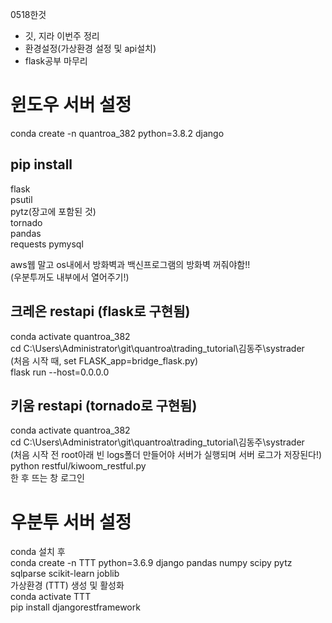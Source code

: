0518한것     
- 깃, 지라 이번주 정리          
- 환경설정(가상환경 설정 및 api설치)     
- flask공부 마무리     

# 윈도우 서버 설정     

conda create -n quantroa_382 python=3.8.2 django     

## pip install 
flask     
psutil     
pytz(장고에 포함된 것)     
tornado     
pandas   
requests
pymysql  

aws웹 말고 os내에서 방화벽과 백신프로그램의 방화벽 꺼줘야함!!     
(우분투꺼도 내부에서 열어주기!)     

## 크레온 restapi (flask로 구현됨)     
conda activate quantroa_382     
cd C:\Users\Administrator\git\quantroa\trading_tutorial\김동주\systrader     
(처음 시작 때, set FLASK_app=bridge_flask.py)     
flask run --host=0.0.0.0     
     
## 키움 restapi (tornado로 구현됨)     
conda activate quantroa_382     
cd C:\Users\Administrator\git\quantroa\trading_tutorial\김동주\systrader     
(처음 시작 전 root아래 빈 logs폴더 만들어야 서버가 실행되며 서버 로그가 저장된다!)     
python restful/kiwoom_restful.py     
한 후 뜨는 창 로그인     

# 우분투 서버 설정     

conda 설치 후      
conda create -n TTT python=3.6.9 django pandas numpy scipy pytz sqlparse scikit-learn joblib     
가상환경 (TTT) 생성 및 활성화     
conda activate TTT      
pip install djangorestframework      